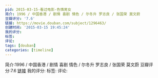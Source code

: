 ```yaml
---
pid: 2015-03-15-看过电影-色情男女
简介: 1996 / 中国香港 / 剧情 喜剧 情色 / 尔冬升 罗志良 / 张国荣 莫文蔚
豆瓣评分: '7.6'
链接: https://movie.douban.com/subject/1296463/
创建时间: '2015-03-15 19:45:24'
我的评分:
标签:
评论:
tags: [douban]
categories: [timeline]
---
```

简介:1996 / 中国香港 / 剧情 喜剧 情色 / 尔冬升 罗志良 / 张国荣 莫文蔚
豆瓣评分:7.6
[链接](https://movie.douban.com/subject/1296463/)
我的评分:
标签:
评论:
